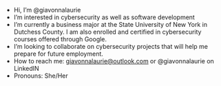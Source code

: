 - Hi, I’m @giavonnalaurie
- I’m interested in cybersecurity as well as software development
- I’m currently a business major at the State University of New York in Dutchess County. I am also enrolled and certified in cybersecurity courses offered through Google.
- I’m looking to collaborate on cybersecurity projects that will help me prepare for future employment.
- How to reach me: giavonnalaurie@outlook.com or @giavonnalaurie on LinkedIN
- Pronouns: She/Her

<!---
giavonnalaurie/giavonnalaurie is a ✨ special ✨ repository because its `README.md` (this file) appears on your GitHub profile.
You can click the Preview link to take a look at your changes.
--->
